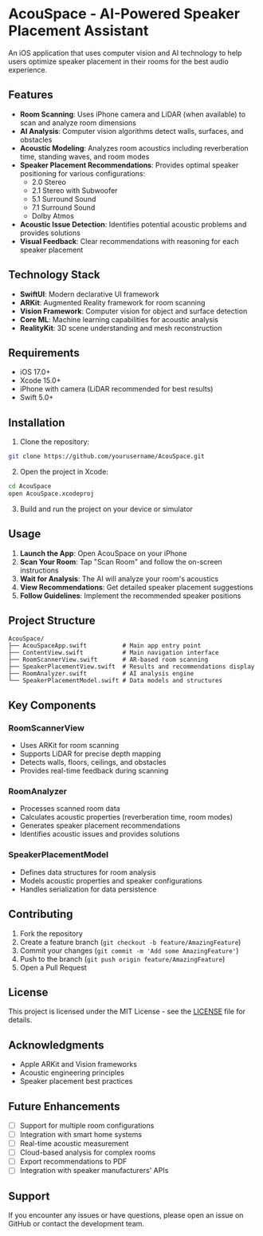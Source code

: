 # AcouSpace - AI-Powered Speaker Placement Assistant

An iOS application that uses computer vision and AI technology to help users optimize speaker placement in their rooms for the best audio experience.

## Features

- **Room Scanning**: Uses iPhone camera and LiDAR (when available) to scan and analyze room dimensions
- **AI Analysis**: Computer vision algorithms detect walls, surfaces, and obstacles
- **Acoustic Modeling**: Analyzes room acoustics including reverberation time, standing waves, and room modes
- **Speaker Placement Recommendations**: Provides optimal speaker positioning for various configurations:
  - 2.0 Stereo
  - 2.1 Stereo with Subwoofer
  - 5.1 Surround Sound
  - 7.1 Surround Sound
  - Dolby Atmos
- **Acoustic Issue Detection**: Identifies potential acoustic problems and provides solutions
- **Visual Feedback**: Clear recommendations with reasoning for each speaker placement

## Technology Stack

- **SwiftUI**: Modern declarative UI framework
- **ARKit**: Augmented Reality framework for room scanning
- **Vision Framework**: Computer vision for object and surface detection
- **Core ML**: Machine learning capabilities for acoustic analysis
- **RealityKit**: 3D scene understanding and mesh reconstruction

## Requirements

- iOS 17.0+
- Xcode 15.0+
- iPhone with camera (LiDAR recommended for best results)
- Swift 5.0+

## Installation

1. Clone the repository:
```bash
git clone https://github.com/yourusername/AcouSpace.git
```

2. Open the project in Xcode:
```bash
cd AcouSpace
open AcouSpace.xcodeproj
```

3. Build and run the project on your device or simulator

## Usage

1. **Launch the App**: Open AcouSpace on your iPhone
2. **Scan Your Room**: Tap "Scan Room" and follow the on-screen instructions
3. **Wait for Analysis**: The AI will analyze your room's acoustics
4. **View Recommendations**: Get detailed speaker placement suggestions
5. **Follow Guidelines**: Implement the recommended speaker positions

## Project Structure

```
AcouSpace/
├── AcouSpaceApp.swift          # Main app entry point
├── ContentView.swift           # Main navigation interface
├── RoomScannerView.swift       # AR-based room scanning
├── SpeakerPlacementView.swift  # Results and recommendations display
├── RoomAnalyzer.swift          # AI analysis engine
└── SpeakerPlacementModel.swift # Data models and structures
```

## Key Components

### RoomScannerView
- Uses ARKit for room scanning
- Supports LiDAR for precise depth mapping
- Detects walls, floors, ceilings, and obstacles
- Provides real-time feedback during scanning

### RoomAnalyzer
- Processes scanned room data
- Calculates acoustic properties (reverberation time, room modes)
- Generates speaker placement recommendations
- Identifies acoustic issues and provides solutions

### SpeakerPlacementModel
- Defines data structures for room analysis
- Models acoustic properties and speaker configurations
- Handles serialization for data persistence

## Contributing

1. Fork the repository
2. Create a feature branch (`git checkout -b feature/AmazingFeature`)
3. Commit your changes (`git commit -m 'Add some AmazingFeature'`)
4. Push to the branch (`git push origin feature/AmazingFeature`)
5. Open a Pull Request

## License

This project is licensed under the MIT License - see the [LICENSE](LICENSE) file for details.

## Acknowledgments

- Apple ARKit and Vision frameworks
- Acoustic engineering principles
- Speaker placement best practices

## Future Enhancements

- [ ] Support for multiple room configurations
- [ ] Integration with smart home systems
- [ ] Real-time acoustic measurement
- [ ] Cloud-based analysis for complex rooms
- [ ] Export recommendations to PDF
- [ ] Integration with speaker manufacturers' APIs

## Support

If you encounter any issues or have questions, please open an issue on GitHub or contact the development team. 